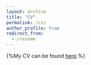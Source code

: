 ```yaml
---
layout: archive
title: "CV"
permalink: /cv/
author_profile: true
redirect_from:
  - /resume
---
```


{%My CV can be found [here](https://thuang-power.github.io/files/cv_tong.pdf).%}
